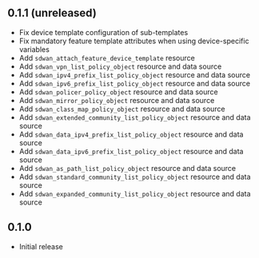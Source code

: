 ## 0.1.1 (unreleased)

- Fix device template configuration of sub-templates
- Fix mandatory feature template attributes when using device-specific variables
- Add `sdwan_attach_feature_device_template` resource
- Add `sdwan_vpn_list_policy_object` resource and data source
- Add `sdwan_ipv4_prefix_list_policy_object` resource and data source
- Add `sdwan_ipv6_prefix_list_policy_object` resource and data source
- Add `sdwan_policer_policy_object` resource and data source
- Add `sdwan_mirror_policy_object` resource and data source
- Add `sdwan_class_map_policy_object` resource and data source
- Add `sdwan_extended_community_list_policy_object` resource and data source
- Add `sdwan_data_ipv4_prefix_list_policy_object` resource and data source
- Add `sdwan_data_ipv6_prefix_list_policy_object` resource and data source
- Add `sdwan_as_path_list_policy_object` resource and data source
- Add `sdwan_standard_community_list_policy_object` resource and data source
- Add `sdwan_expanded_community_list_policy_object` resource and data source

## 0.1.0

- Initial release
